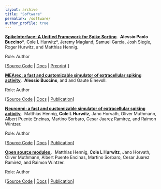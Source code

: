```yaml
---
layout: archive
title: "Software"
permalink: /software/
author_profile: true
---
```


<p>
<a href="https://github.com/SpikeInterface"><b>SpikeInterface: A Unified Framework for Spike Sorting</b></a>.&nbsp; 
<b>Alessio Paolo Buccino*</b>, Cole L Hurwitz*, Jeremy Magland, Samuel Garcia, Josh Siegle, Roger Hurwitz, and Matthias Hennig.
</p>
Role: Author


<p>
   [<a href="https://github.com/SpikeInterface">Source Code</a> | <a href="https://github.com/SpikeInterface">Docs</a> | 
   <a href="https://github.com/SpikeInterface">Preprint</a> ]
</p>

<p>
<a href="https://github.com/alejoe91/MEArec"><b>MEArec: a fast and customizable simulator of extracellular spiking activity</b></a>.&nbsp;  <b>Alessio Buccino</b>, and and Gaute Einevoll.
</p>
Role: Author

<p>
   [<a href="https://github.com/alejoe91/MEArec">Source Code</a> | <a href="https://github.com/SpikeInterface">Docs</a>
   | <a href="https://www.sciencedirect.com/science/article/pii/S221112471730236X">Publication</a>]
</p>

<p>
<a href="https://github.com/alejoe91/MEArec"><b>Neuronmi: a fast and customizable simulator of extracellular spiking activity</b></a>.&nbsp; Matthias Hennig, <b>Cole L Hurwitz</b>, Jano Horvath, Oliver Muthmann, Albert Puente Encinas, Martino Sorbaro, Cesar Juarez Ramirez, and Raimon Wintzer.
</p>
Role: Author

<p>
   [<a href="https://github.com/alejoe91/MEArec">Source Code</a> | <a href="https://github.com/SpikeInterface">Docs</a>
   | <a href="https://www.sciencedirect.com/science/article/pii/S221112471730236X">Publication</a>]
</p>



<p>
<a href="https://github.com/alejoe91/MEArec"><b>Open source modules </b></a>.&nbsp; Matthias Hennig, <b>Cole L Hurwitz</b>, Jano Horvath, Oliver Muthmann, Albert Puente Encinas, Martino Sorbaro, Cesar Juarez Ramirez, and Raimon Wintzer.
</p>
Role: Author

<p>
   [<a href="https://github.com/alejoe91/MEArec">Source Code</a> | <a href="https://github.com/SpikeInterface">Docs</a>
   | <a href="https://www.sciencedirect.com/science/article/pii/S221112471730236X">Publication</a>]
</p>
